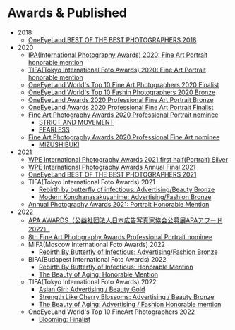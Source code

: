 # Awards & Published

- 2018
  - [OneEyeLand BEST OF THE BEST PHOTOGRAPHERS 2018](https://oneeyeland.com/book/best-of-the-best-photographers-2018#group-137)
- 2020
  - [IPA(International Photography Awards) 2020: Fine Art Portrait honorable mention](https://www.photoawards.com/winner/zoom.php?eid=8-199148-20)
  - [TIFA(Tokyo International Foto Awards) 2020: Fine Art Portrait honorable mention](https://www.tokyofotoawards.jp/winners/hm/2020/5073/)
  - [OneEyeLand World's Top 10 Fine Art Photographers 2020 Finalist](https://oneeyeland.com/top-10/photo-contest/fine-art/award_images.php?award_id=4179)
  - [OneEyeLand World's Top 10 Fashin Photographers 2020 Bronze](https://oneeyeland.com/top-10/photo-contest/fashion/award_images.php?award_id=4553)
  - [OneEyeLand Awards 2020 Professional Fine Art Portrait Bronze](https://oneeyeland.com/awards/award_images.php?award_id=5220&year=2020)
  - [OneEyeLand Awards 2020 Professional Fine Art Portrait Finalist](https://oneeyeland.com/awards/award_images.php?award_id=5546&year=2020)
  - [Fine Art Photography Awards 2020 Professional Portrait nominee](https://fineartphotoawards.com/winners-gallery/fapa-2020-2021/professional/portrait)
    - [STRICT AND MOVEMENT](https://fineartphotoawards.com/winners-gallery/fapa-2020-2021/professional/portrait/hm/14476)
    - [FEARLESS](https://fineartphotoawards.com/winners-gallery/fapa-2020-2021/professional/portrait/hm/14522)
  - [Fine Art Photography Awards 2020 Professional Fine Art nominee](https://fineartphotoawards.com/winners-gallery/fapa-2020-2021/professional/fine-art)
    - [MIZUSHIBUKI](https://fineartphotoawards.com/winners-gallery/fapa-2020-2021/professional/fine-art/hm/13931)
- 2021
  - [WPE International Photography Awards 2021 first half(Portrait) Silver ](https://www.wpeawards.com/rubrique/galleries.php?id_contest=8&id_archive_category=135&page=1)
  - [WPE International Photography Awards Annual Final 2021](https://www.wpeawards.com/rubrique/galleries.php?id_contest=10&id_archive_category=193)
  - [OneEyeLand BEST OF THE BEST PHOTOGRAPHERS 2021](https://oneeyeland.com/book/best-of-the-best-photographers-2021)
  - TIFA(Tokyo International Foto Awards) 2021
    - [Rebirth by butterfly of infectious: Advertising/Beauty Bronze](https://www.tokyofotoawards.jp/winners/social/2021/Rebirth-By-Butterfly-of-Infectious)
    - [Modern Konohanasakuyahime: Advertising/Fashion Bronze](https://www.tokyofotoawards.jp/winners/social/2021/Modern-Konohanasakuyahime)
  - [Annual Photography Awards 2021: Portrait Honorable Mention](https://annualphotoawards.com/winners/apa-2021/award/portrait/honorable-mention/1643)
- 2022
  - [APA AWARDS（公益社団法人日本広告写真家協会公募展APAアワード2022）](http://www.apa-japan.com/award/)
  - [8th Fine Art Photography Awards Professional Portrait nominee](https://fineartphotoawards.com/winners-gallery/fapa-2021-2022/professional/portrait/hm/17073)
  - MIFA(Moscow International Foto Awards) 2022
    - [Rebirth By Butterfly of Infectious: Advertising/Fashion Bronze](https://www.moscowfotoawards.com/winners/hm/2022/10-31866-22/)
  - BIFA(Budapest International Foto Awards) 2022
    - [Rebirth By Butterfly of Infectious: Honorable Mention](https://budapestfotoawards.com/winners/social/2022/93-25135-22/)
    - [The Beauty of Aging: Honorable Mention](https://budapestfotoawards.com/winners/social/2022/93-25136-22/)
  - TIFA(Tokyo International Foto Awards) 2022
    - [Asian Girl: Advertising / Beauty Gold](https://www.tokyofotoawards.jp/winners/social/2022/23-36123-22)
    - [Strength Like Cherry Blossoms: Advertising / Beauty Bronze](https://www.tokyofotoawards.jp/winners/social/2022/23-36122-22/)
    - [The Beauty of Aging: Advertising / Fashion Honorable mention](https://www.tokyofotoawards.jp/winners/hm/2022/7642/)
  - OneEyeLand World's Top 10 FineArt Photographers 2022
    - [Blooming: Finalist](https://oneeyeland.com/top-10/photo-contest/fine-art/award_images.php?award_id=9537)